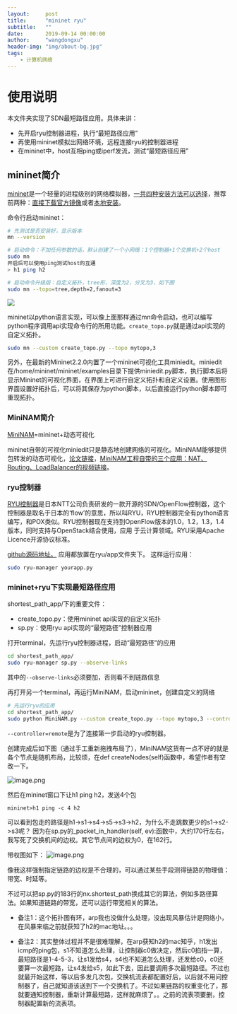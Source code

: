 ```yaml
---
layout:     post
title:      "mininet ryu"
subtitle:   ""
date:       2019-09-14 00:00:00
author:     "wangdongxu"
header-img: "img/about-bg.jpg"
tags:
    - 计算机网络
---
```


# 使用说明

本文件夹实现了SDN最短路径应用。具体来讲：
* 先开启ryu控制器进程，执行“最短路径应用”
* 再使用mininet模拟出网络环境，远程连接ryu的控制器进程
* 在mininet中，host互相ping或iperf发流，测试“最短路径应用”

## mininet简介
[mininet](http://mininet.org/)是一个轻量的进程级别的网络模拟器，[一共四种安装方法可以选择](http://mininet.org/download/)，推荐前两种：[直接下载官方镜像](http://mininet.org/download/#option-1-mininet-vm-installation-easy-recommended)或者[本地安装](http://mininet.org/download/#option-2-native-installation-from-source)。

命令行启动mininet：
```bash
# 先测试是否安装好，显示版本
mn --version

# 启动命令：不加任何参数的话，默认创建了一个小网络：1个控制器+1个交换机+2个host
sudo mn
开启后可以使用ping测试host的互通
> h1 ping h2

# 启动命令升级版：自定义拓扑，tree形，深度为2，分叉为3，如下图
sudo mn --topo=tree,depth=2,fanout=3
```
![](http://upload-images.jianshu.io/upload_images/3238358-cc5aba6c7e8213a5.png?imageMogr2/auto-orient/strip%7CimageView2/2/w/685)

mininet以python语言实现，可以像上面那样通过mn命令启动，也可以编写python程序调用api实现命令行的所用功能。`create_topo.py`就是通过api实现的自定义拓扑。

```bash
sudo mn --custom create_topo.py --topo mytopo,3
```

另外，在最新的Mininet2.2.0内置了一个mininet可视化工具miniedit。miniedit在/home/mininet/mininet/examples目录下提供miniedit.py脚本，执行脚本后将显示Mininet的可视化界面，在界面上可进行自定义拓扑和自定义设置。使用图形界面设置好拓扑后，可以将其保存为python脚本，以后直接运行python脚本即可重现拓扑。


### MiniNAM简介
[MiniNAM](https://github.com/uccmisl/MiniNAM)=mininet+动态可视化

mininet自带的可视化miniedit只是静态地创建网络的可视化。MiniNAM能够提供包转发的动态可视化，[论文链接](http://ieeexplore.ieee.org/document/7899417/)，[MiniNAM工程自带的三个应用：NAT、Routing、LoadBalancer的视频链接](https://www.youtube.com/watch?v=np6H75gNzmA&list=PLkflhn-Dnb66Ca3a3jdu-sSaFXGb--7po)。



### ryu控制器
[RYU控制器](https://osrg.github.io/ryu/)是日本NTT公司负责研发的一款开源的SDN/OpenFlow控制器，这个控制器是取名于日本的‘flow’的意思，所以叫RYU，RYU控制器完全有python语言编写，和POX类似。RYU控制器现在支持到OpenFlow版本的1.0，1.2，1.3，1.4版本，同时支持与OpenStack结合使用，应用 于云计算领域。RYU采用Apache Licence开源协议标准。

[github源码地址。](https://github.com/osrg/ryu)
应用都放置在ryu/app文件夹下。
这样运行应用：
```bash
sudo ryu-manager yourapp.py
```

### mininet+ryu下实现最短路径应用
shortest_path_app/下的重要文件：
* create_topo.py：使用mininet api实现的自定义拓扑
* sp.py：使用ryu api实现的“最短路径”控制器应用

打开terminal，先运行ryu控制器进程，启动“最短路径”的应用
```bash
cd shortest_path_app/
sudo ryu-manager sp.py --observe-links
```
其中的`--observe-links`必须要加，否则看不到链路信息

再打开另一个terminal，再运行MiniNAM，启动mininet，创建自定义的网络
```bash
# 先运行ryu的应用
cd shortest_path_app/
sudo python MiniNAM.py --custom create_topo.py --topo mytopo,3 --controller=remote
```

`--controller=remote`是为了连接第一步启动的ryu控制器。

创建完成后如下图（通过手工重新拖拽布局了），MiniNAM这货有一点不好的就是各个节点是随机布局，比较烦，在def createNodes(self)函数中，希望作者有空改一下。

![image.png](http://upload-images.jianshu.io/upload_images/3238358-6f0fef16646039e8.png?imageMogr2/auto-orient/strip%7CimageView2/2/w/1240)

然后在mininet窗口下让h1 ping h2，发送4个包

```
mininet>h1 ping -c 4 h2
```
可以看到包走的路径是h1->s1->s4->s5->s3->h2，为什么不走跳数更少的s1->s2->s3呢？
因为在sp.py的_packet_in_handler(self, ev):函数中，大约170行左右，我写死了交换机间的边权。其它节点间的边权为0，在162行。

带权图如下：
![image.png](http://upload-images.jianshu.io/upload_images/3238358-0cddc94dfc1f914e.png?imageMogr2/auto-orient/strip%7CimageView2/2/w/1240)

像我这样强制指定链路的边权是不合理的，可以通过某些手段测得链路的物理值：带宽、时延等。

不过可以把sp.py的183行的nx.shortest_path换成其它的算法，例如多路径算法。如果知道链路的带宽，还可以运行带宽相关的算法。

* 备注1：这个拓扑图有环，arp我也没做什么处理，没出现风暴估计是网络小，在风暴来临之前就获知了h2的mac地址。。。

* 备注2：其实整体过程并不是很难理解，在arp获知h2的mac知乎，h1发出icmp的ping包，s1不知道怎么处理，让控制器c0做决定，然后c0掐指一算，最短路径是1-4-5-3，让s1发给s4，s4也不知道怎么处理，还发给c0，c0还要算一次最短路，让s4发给s5，如此下去，因此要调用多次最短路径。不过也就最开始这样，等以后多发几次包，交换机流表都配置好后，以后就不用问控制器了，自己就知道该送到下一个交换机了。不过如果链路的权重变化了，那就要通知控制器，重新计算最短路，这样就麻烦了。。之前的流表项要删，控制器配置新的流表项。